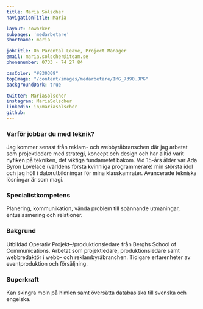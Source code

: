 ```yaml
---
title: Maria Sölscher
navigationTitle: Maria

layout: coworker
subpages: 'medarbetare'
shortname: maria

jobTitle: On Parental Leave, Project Manager
email: maria.solscher@iteam.se
phonenumber: 0733 - 74 27 84

cssColor: "#830309"
topImage: "/content/images/medarbetare/IMG_7390.JPG"
backgroundDark: true

twitter: MariaSolscher
instagram: MariaSolscher
linkedin: in/mariasolscher
github:
---
```


### Varför jobbar du med teknik?
Jag kommer senast från reklam- och webbyråbranschen där jag arbetat som projektledare med strategi, koncept och design och har alltid varit nyfiken på tekniken, det viktiga fundametet bakom. Vid 15-års ålder var Ada Byron Lovelace (världens första kvinnliga programmerare) min största idol och jag höll i datorutbildningar för mina klasskamrater. Avancerade tekniska lösningar är som magi.

### Specialistkompetens
Planering, kommunikation, vända problem till spännande utmaningar, entusiasmering och relationer.

### Bakgrund
Utbildad Operativ Projekt–/produktionsledare från Berghs School of Communications. Arbetat som projektledare, produktionsledare samt webbredaktör i webb- och reklambyråbranchen. Tidigare erfarenheter av eventproduktion och försäljning.

### Superkraft
Kan skingra moln på himlen samt översätta databasiska till svenska och engelska.